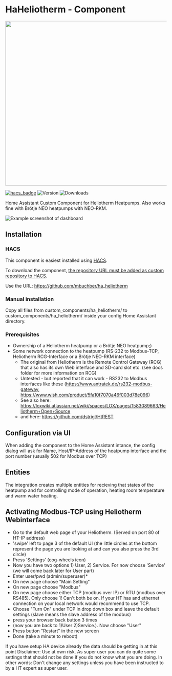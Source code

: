# HaHeliotherm - Component
<img src="https://github.com/mbuchber/ha_heliotherm/blob/b3bb7d035f186dd6520c8395d5a5111821dac922/heliotherm.png"  width="512">

[![hacs_badge](https://img.shields.io/badge/HACS-Default-orange.svg)](https://github.com/hacs/integration)
![Version](https://img.shields.io/github/v/release/mbuchber/ha_heliotherm?style=plastic)
![Downloads](https://img.shields.io/github/downloads/mbuchber/ha_heliotherm/total)

Home Assistant Custom Component for Heliotherm Heatpumps. Also works fine with Brötje NEO heatpumps with NEO-RKM.

![Example screenshot of dashboard](/Screenshot.png)

## Installation

### HACS

This component is easiest installed using [HACS](https://github.com/custom-components/hacs).

To download the component, [the repository URL must be added as custom repository to HACS](https://hacs.xyz/docs/faq/custom_repositories/).

Use the URL: https://github.com/mbuchber/ha_heliotherm

### Manual installation

Copy all files from custom_components/ha_heliotherm/ to custom_components/ha_heliotherm/ inside your config Home Assistant directory.

### Prerequisites
- Ownership of a Heliotherm heatpump or a Brötje NEO heatpump;)
- Some network connection to the heatpump (RS-232 to Modbus-TCP, Heliotherm RCG-Interface or a Brötje NEO-RKM interface)
    - The original from Heliotherm is the Remote Control Gateway (RCG) that also has its own Web interface and SD-card slot etc. (see docs folder for more information on RCG)    
    - Untested - but reported that it can work - RS232 to Modbus interfaces like these (https://www.antratek.de/rs232-modbus-gateway, https://www.wish.com/product/5fa10f7070a46f003d78e096)
    - See also here: https://loxwiki.atlassian.net/wiki/spaces/LOX/pages/1583089663/Heliotherm+Open+Source
    - and here: https://github.com/dstrigl/HtREST    

## Configuration via UI
When adding the component to the Home Assistant intance, the config dialog will ask for Name, Host/IP-Address of the heatpump interface and the port number (usually 502 for Modbus over TCP)

## Entities

The integration creates multiple entities for recieving that states of the heatpump and for controlling mode of operation, heating room temperature and warm water heating.

## Activating Modbus-TCP using Heliotherm Webinterface
- Go to the default web page of your Heliotherm. (Served on port 80 of HT-IP address)
- 'swipe' left to page 3 of the default UI (the little circles at the bottom represent the page you are looking at and can you also press the 3rd circle)
- Press 'Settings' (cog-wheels icon)
- Now you have two options 1) User, 2) Service. For now choose 'Service' (we will come back later for User part)
- Enter user/pwd (admin/superuser)*
- On new page choose "Main Setting"
- On new page choose "Modbus"
- On new page choose either TCP (modbus over IP) or RTU (modbus over RS485). Only choose 1! Can't both be on. If your HT has and ethernet connection on your local network would recommend to use TCP.
- Choose "Turn On" under TCP in drop down box and leave the default settings (slave means the slave address of the modbus)
- press your browser back button 3 times
- (now you are back to 1)User 2)Service.). Now choose "User"
- Press button "Restart" in the new screen
- Done (take a minute to reboot)

If you have setup HA device already the data should be getting in at this point
Disclaimer: Use at own risk. As super user you can do quite some settings that should not be done if you do not know what you are doing. In other words: Don't change any settings unless you have been instructed to by a HT expert as super user.
